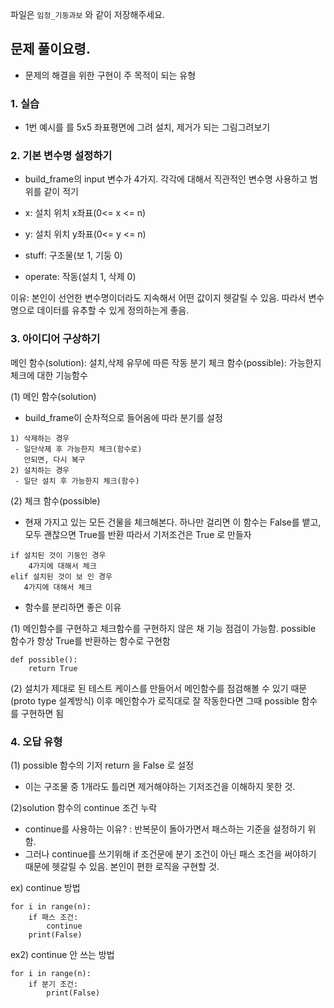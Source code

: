 파일은 `임정_기둥과보` 와 같이 저장해주세요.

## 문제 풀이요령.

- 문제의 해결을 위한 구현이 주 목적이 되는 유형

### 1. 실습
- 1번 예시를 를 5x5 좌표평면에 그려 설치, 제거가 되는 그림그려보기

### 2. 기본 변수명 설정하기

- build_frame의 input 변수가 4가지. 각각에 대해서 직관적인 변수명 사용하고 범위를 같이 적기

- x: 설치 위치 x좌표(0<= x <= n)
- y: 설치 위치 y좌표(0<= y <= n)
- stuff: 구조물(보 1, 기둥 0)
- operate: 작동(설치 1, 삭제 0)

이유: 본인이 선언한 변수명이더라도 지속해서 어떤 값이지 헷갈릴 수 있음. 따라서 변수명으로 데이터를 유추할 수 있게 정의하는게 좋음.


### 3. 아이디어 구상하기

메인 함수(solution): 설치,삭제 유무에 따른 작동 분기
체크 함수(possible): 가능한지 체크에 대한 기능함수

(1) 메인 함수(solution)


- build_frame이 순차적으로 들어옴에 따라 분기를 설정

```
1) 삭제하는 경우
 - 일단삭제 후 가능한지 체크(함수로)
   안되면, 다시 복구
2) 설치하는 경우
 - 일단 설치 후 가능한지 체크(함수)
 ```


(2) 체크 함수(possible)
- 현재 가지고 있는 모든 건물을 체크해본다. 하나만 걸리면 이 함수는 False를 뱉고, 모두 괜찮으면 True를 반환
따라서 기저조건은 True 로 만들자

``` 
if 설치된 것이 기둥인 경우
    4가지에 대해서 체크
elif 설치된 것이 보 인 경우
   4가지에 대해서 체크
```

- 함수를 분리하면 좋은 이유
 
(1) 메인함수를 구현하고 체크함수를 구현하지 않은 채 기능 점검이 가능함. possible 함수가 항상 True를 반환하는 함수로 구현함
```
def possible(): 
    return True
```
(2) 설치가 제대로 된 테스트 케이스를 만들어서 메인함수를 점검해볼 수 있기 때문(proto type 설계방식) 이후 메인함수가 로직대로 잘 작동한다면 그때 possible 함수를 구현하면 됨


### 4. 오답 유형

(1) possible 함수의 기저 return 을 False 로 설정
- 이는 구조물 중 1개라도 틀리면 제거해야하는 기저조건을 이해하지 못한 것.


(2)solution 함수의 continue 조건 누락
- continue를 사용하는 이유? : 반복문이 돌아가면서 패스하는 기준을 설정하기 위함.
- 그러나 continue를 쓰기위해 if 조건문에 분기 조건이 아닌 패스 조건을 써야하기 때문에 헷갈릴 수 있음. 본인이 편한 로직을 구현할 것.

ex) continue 방법

```
for i in range(n):
    if 패스 조건:
        continue
    print(False)
```

ex2) continue 안 쓰는 방법

```
for i in range(n):
    if 분기 조건:
        print(False)
```

